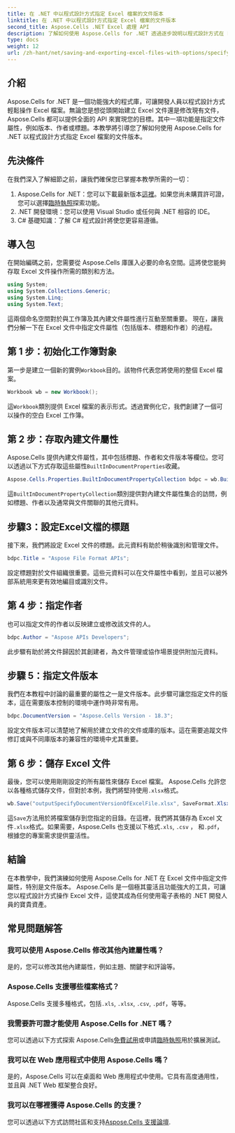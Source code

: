 ```yaml
---
title: 在 .NET 中以程式設計方式指定 Excel 檔案的文件版本
linktitle: 在 .NET 中以程式設計方式指定 Excel 檔案的文件版本
second_title: Aspose.Cells .NET Excel 處理 API
description: 了解如何使用 Aspose.Cells for .NET 透過逐步說明以程式設計方式在 Excel 檔案中指定版本、作者和標題等文件屬性。
type: docs
weight: 12
url: /zh-hant/net/saving-and-exporting-excel-files-with-options/specifying-document-version-of-excel-file/
---
```

## 介紹
Aspose.Cells for .NET 是一個功能強大的程式庫，可讓開發人員以程式設計方式輕鬆操作 Excel 檔案。無論您是想從頭開始建立 Excel 文件還是修改現有文件，Aspose.Cells 都可以提供全面的 API 來實現您的目標。其中一項功能是指定文件屬性，例如版本、作者或標題。本教學將引導您了解如何使用 Aspose.Cells for .NET 以程式設計方式指定 Excel 檔案的文件版本。
## 先決條件
在我們深入了解細節之前，讓我們確保您已掌握本教學所需的一切：
1. Aspose.Cells for .NET：您可以下載最新版本[這裡](https://releases.aspose.com/cells/net/)。如果您尚未購買許可證，您可以選擇[臨時執照](https://purchase.aspose.com/temporary-license/)探索功能。
2. .NET 開發環境：您可以使用 Visual Studio 或任何與 .NET 相容的 IDE。
3. C# 基礎知識：了解 C# 程式設計將使您更容易遵循。
## 導入包
在開始編碼之前，您需要從 Aspose.Cells 庫匯入必要的命名空間。這將使您能夠存取 Excel 文件操作所需的類別和方法。
```csharp
using System;
using System.Collections.Generic;
using System.Linq;
using System.Text;
```
這兩個命名空間對於與工作簿及其內建文件屬性進行互動至關重要。
現在，讓我們分解一下在 Excel 文件中指定文件屬性（包括版本、標題和作者）的過程。
## 第 1 步：初始化工作簿對象
第一步是建立一個新的實例`Workbook`目的。該物件代表您將使用的整個 Excel 檔案。
```csharp
Workbook wb = new Workbook();
```
這`Workbook`類別提供 Excel 檔案的表示形式。透過實例化它，我們創建了一個可以操作的空白 Excel 工作簿。
## 第 2 步：存取內建文件屬性
Aspose.Cells 提供內建文件屬性，其中包括標題、作者和文件版本等欄位。您可以透過以下方式存取這些屬性`BuiltInDocumentProperties`收藏。
```csharp
Aspose.Cells.Properties.BuiltInDocumentPropertyCollection bdpc = wb.BuiltInDocumentProperties;
```
這`BuiltInDocumentPropertyCollection`類別提供對內建文件屬性集合的訪問，例如標題、作者以及通常與文件關聯的其他元資料。
## 步驟3：設定Excel文檔的標題
接下來，我們將設定 Excel 文件的標題。此元資料有助於稍後識別和管理文件。
```csharp
bdpc.Title = "Aspose File Format APIs";
```
設定標題對於文件組織很重要。這些元資料可以在文件屬性中看到，並且可以被外部系統用來更有效地編目或識別文件。
## 第 4 步：指定作者
也可以指定文件的作者以反映建立或修改該文件的人。
```csharp
bdpc.Author = "Aspose APIs Developers";
```
此步驟有助於將文件歸因於其創建者，為文件管理或協作場景提供附加元資料。
## 步驟 5：指定文件版本
我們在本教程中討論的最重要的屬性之一是文件版本。此步驟可讓您指定文件的版本，這在需要版本控制的環境中運作時非常有用。
```csharp
bdpc.DocumentVersion = "Aspose.Cells Version - 18.3";
```
設定文件版本可以清楚地了解用於建立文件的文件或庫的版本。這在需要追蹤文件修訂或與不同庫版本的兼容性的環境中尤其重要。
## 第 6 步：儲存 Excel 文件
最後，您可以使用剛剛設定的所有屬性來儲存 Excel 檔案。 Aspose.Cells 允許您以各種格式儲存文件，但對於本例，我們將堅持使用`.xlsx`格式。
```csharp
wb.Save("outputSpecifyDocumentVersionOfExcelFile.xlsx", SaveFormat.Xlsx);
```
這`Save`方法用於將檔案儲存到您指定的目錄。在這裡，我們將其儲存為 Excel 文件`.xlsx`格式。如果需要，Aspose.Cells 也支援以下格式`.xls`, `.csv` ， 和`.pdf`，根據您的專案需求提供靈活性。
## 結論
在本教學中，我們演練如何使用 Aspose.Cells for .NET 在 Excel 文件中指定文件屬性，特別是文件版本。 Aspose.Cells 是一個極其靈活且功能強大的工具，可讓您以程式設計方式操作 Excel 文件，這使其成為任何使用電子表格的 .NET 開發人員的寶貴資產。
## 常見問題解答
### 我可以使用 Aspose.Cells 修改其他內建屬性嗎？  
是的，您可以修改其他內建屬性，例如主題、關鍵字和評論等。
### Aspose.Cells 支援哪些檔案格式？  
 Aspose.Cells 支援多種格式，包括`.xls`, `.xlsx`, `.csv`, `.pdf`，等等。
### 我需要許可證才能使用 Aspose.Cells for .NET 嗎？  
您可以透過以下方式探索 Aspose.Cells[免費試用](https://releases.aspose.com/)或申請[臨時執照](https://purchase.aspose.com/temporary-license/)用於擴展測試。
### 我可以在 Web 應用程式中使用 Aspose.Cells 嗎？  
是的，Aspose.Cells 可以在桌面和 Web 應用程式中使用。它具有高度通用性，並且與 .NET Web 框架整合良好。
### 我可以在哪裡獲得 Aspose.Cells 的支援？  
您可以透過以下方式訪問社區和支持[Aspose.Cells 支援論壇](https://forum.aspose.com/c/cells/9).